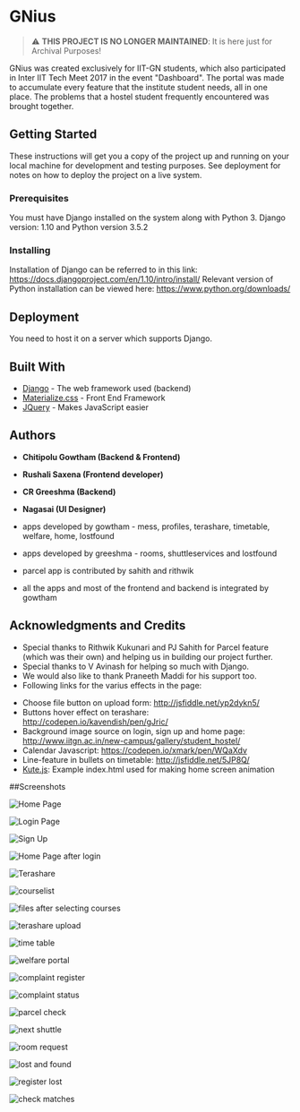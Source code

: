# GNius

> :warning: **THIS PROJECT IS NO LONGER MAINTAINED**: It is here just for Archival Purposes!


GNius was created exclusively for IIT-GN students, which also participated in Inter IIT Tech Meet 2017 in the event "Dashboard".
The portal was made to accumulate every feature that the institute student needs, all in one place. 
The problems that a hostel student frequently encountered was brought together.
## Getting Started

These instructions will get you a copy of the project up and running on your local machine for development and testing purposes. See deployment for notes on how to deploy the project on a live system.

### Prerequisites

You must have Django installed on the system along with Python 3. Django version: 1.10 and Python version 3.5.2

### Installing

Installation of Django can be referred to in this link: https://docs.djangoproject.com/en/1.10/intro/install/
Relevant version of Python installation can be viewed here: https://www.python.org/downloads/



## Deployment

You need to host it on a server which supports Django.

## Built With

* [Django](https://www.djangoproject.com/start/overview/) - The web framework used (backend)
* [Materialize.css](http://materializecss.com/) - Front End Framework
* [JQuery](https://jquery.com/) - Makes JavaScript easier


## Authors
* **Chitipolu Gowtham (Backend & Frontend)**
* **Rushali Saxena (Frontend developer)**
* **CR Greeshma (Backend)**
* **Nagasai (UI Designer)**

* apps developed by gowtham - mess, profiles, terashare, timetable, welfare, home, lostfound
* apps developed by greeshma - rooms, shuttleservices and lostfound
* parcel app is contributed by sahith and rithwik
* all the apps and most of the frontend and backend is integrated by gowtham


## Acknowledgments and Credits

* Special thanks to Rithwik Kukunari and PJ Sahith for Parcel feature (which was their own) and helping us in building our project further.
* Special thanks to V Avinash for helping so much with Django. 
* We would also like to thank Praneeth Maddi for his support too.
* Following links for the varius effects in the page:
- Choose file button on upload form: http://jsfiddle.net/yp2dykn5/
- Buttons hover effect on terashare: http://codepen.io/kavendish/pen/gJric/
- Background image source on login, sign up and home page: http://www.iitgn.ac.in/new-campus/gallery/student_hostel/
- Calendar Javascript: https://codepen.io/xmark/pen/WQaXdv
- Line-feature in bullets on timetable: http://jsfiddle.net/5JP8Q/
- [Kute.js](http://thednp.github.io/kute.js/): Example index.html used for making home screen animation

##Screenshots

![Home Page](https://github.com/Gowtham1729/GNius/blob/master/screenshots/1.Home%20page.png)



![Login Page](https://github.com/Gowtham1729/GNius/blob/master/screenshots/2.login_page.png)




![Sign Up](https://github.com/Gowtham1729/GNius/blob/master/screenshots/3.signup.png)




![Home Page after login](https://github.com/Gowtham1729/GNius/blob/master/screenshots/4.home_page_after_login.png)




![Terashare](https://github.com/Gowtham1729/GNius/blob/master/screenshots/5.terashare.png)




![courselist](https://github.com/Gowtham1729/GNius/blob/master/screenshots/6.course_list.png)




![files after selecting courses](https://github.com/Gowtham1729/GNius/blob/master/screenshots/6.course_list.png)




![terashare upload](https://github.com/Gowtham1729/GNius/blob/master/screenshots/6.terashare_upload.png)




![time table](https://github.com/Gowtham1729/GNius/blob/master/screenshots/7.class_timetable.png)




![welfare portal](https://github.com/Gowtham1729/GNius/blob/master/screenshots/8.welfare_portal.png)




![complaint register](https://github.com/Gowtham1729/GNius/blob/master/screenshots/9.complaint_register.png)




![complaint status](https://github.com/Gowtham1729/GNius/blob/master/screenshots/10.complaint_status.png)




![parcel check](https://github.com/Gowtham1729/GNius/blob/master/screenshots/11.parcel_checker.png)




![next shuttle](https://github.com/Gowtham1729/GNius/blob/master/screenshots/12.next_shuttle.png)




![room request](https://github.com/Gowtham1729/GNius/blob/master/screenshots/13.room_request.png)




![lost and found](https://github.com/Gowtham1729/GNius/blob/master/screenshots/13.room_request.png)




![register lost](https://github.com/Gowtham1729/GNius/blob/master/screenshots/15.register_lost.png)




![check matches](https://github.com/Gowtham1729/GNius/blob/master/screenshots/16.check%20matches.png)
